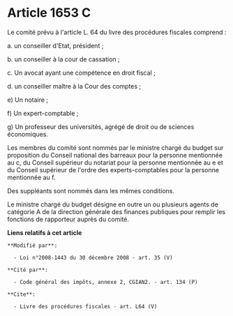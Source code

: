 # Article 1653 C

Le comité prévu à l'article L. 64 du livre des procédures fiscales comprend : 

a. un conseiller d'Etat, président ; 

b. un conseiller à la cour de cassation ; 

c. Un avocat ayant une compétence en droit fiscal ; 

d. un conseiller maître à la Cour des comptes ; 

e) Un notaire ; 

f) Un expert-comptable ; 

g) Un professeur des universités, agrégé de droit ou de sciences économiques. 

Les membres du comité sont nommés par le ministre chargé du budget sur proposition du Conseil national des barreaux pour la
personne mentionnée au c, du Conseil supérieur du notariat pour la personne mentionnée au e et du Conseil supérieur de
l'ordre des experts-comptables pour la personne mentionnée au f. 

Des suppléants sont nommés dans les mêmes conditions. 

Le ministre chargé du budget désigne en outre un ou plusieurs agents de catégorie A de la direction générale des finances
publiques pour remplir les fonctions de rapporteur auprès du comité.

**Liens relatifs à cet article**

	**Modifié par**:

	  - Loi n°2008-1443 du 30 décembre 2008 - art. 35 (V)

	**Cité par**:

	  - Code général des impôts, annexe 2, CGIAN2. - art. 134 (P)

	**Cite**:

	  - Livre des procédures fiscales - art. L64 (V)
